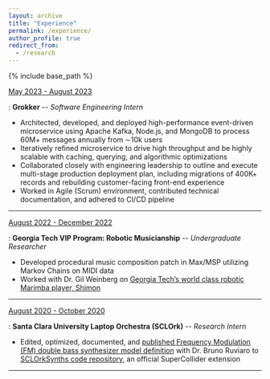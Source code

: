 ```yaml
---
layout: archive
title: "Experience"
permalink: /experience/
author_profile: true
redirect_from:
  - /research
---
```


{% include base_path %}

<u>May 2023 - August 2023</u>

: **Grokker** -- *Software Engineering Intern*
- Architected, developed, and deployed high-performance event-driven microservice using Apache Kafka, Node.js, and MongoDB to process 60M+ messages annually from ∼10k users
- Iteratively refined microservice to drive high throughput and be highly scalable with caching, querying, and algorithmic optimizations
- Collaborated closely with engineering leadership to outline and execute multi-stage production deployment plan, including migrations of 400K+ records and rebuilding customer-facing front-end experience
- Worked in Agile (Scrum) environment, contributed technical documentation, and adhered to CI/CD pipeline

---

<u>August 2022 - December 2022</u>

: **Georgia Tech VIP Program: Robotic Musicianship** -- *Undergraduate Researcher*
- Developed procedural music composition patch in Max/MSP utilizing Markov Chains on MIDI data
- Worked with Dr. Gil Weinberg on [Georgia Tech’s world class robotic Marimba player, Shimon](https://www.tennessean.com/story/entertainment/music/2022/03/23/nashville-pop-trio-coin-and-robot-make-debut-jimmy-kimmel-live/7141265001/)

---

<u>August 2020 - October 2020</u>

: **Santa Clara University Laptop Orchestra (SCLOrk)** -- *Research Intern*
- Edited, optimized, documented, and [published Frequency Modulation (FM) double bass synthesizer model definition](https://github.com/SCLOrkHub/SCLOrkSynths/blob/master/SynthDefs/bass/doubleBass.scd) with Dr. Bruno Ruviaro
to [SCLOrkSynths code repository](https://github.com/SCLOrkHub/SCLOrkSynths), an official SuperCollider extension

---